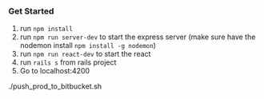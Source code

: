### Get Started
1. run `npm install`
2. run `npm run server-dev` to start the express server (make sure have the nodemon install `npm install -g nodemon`)
3. run `npm run react-dev` to start the react
4. run `rails s` from rails project
5. Go to localhost:4200

./push_prod_to_bitbucket.sh